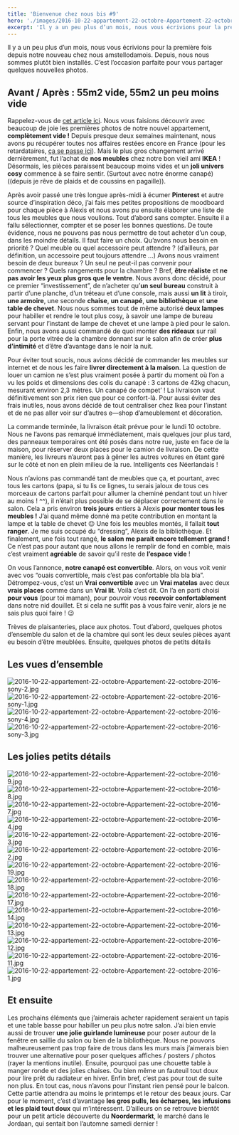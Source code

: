 ```yaml
---
title: 'Bienvenue chez nous bis #9'
hero: './images/2016-10-22-appartement-22-octobre-Appartement-22-octobre-2016-16.jpg'
excerpt: 'Il y a un peu plus d’un mois, nous vous écrivions pour la première fois depuis notre nouveau chez nous amstellodamois. Depuis, nous nous sommes plutôt bien installés. C’est l’occasion parfaite pour vous partager quelques nouvelles photos. Avant / Après : 55m2 vide, 55m2 un peu moins vide Rappelez-vous de cet article ici. Nous vous'
---
```


Il y a un peu plus d’un mois, nous vous écrivions pour la première fois depuis notre nouveau chez nous amstellodamois. Depuis, nous nous sommes plutôt bien installés. C’est l’occasion parfaite pour vous partager quelques nouvelles photos.

## Avant / Après : 55m2 vide, 55m2 un peu moins vide

Rappelez-vous de [cet article ici](bienvenue-chez-nous/). Nous vous faisions découvrir avec beaucoup de joie les premières photos de notre nouvel appartement, **complètement vide !**
Depuis presque deux semaines maintenant, nous avons pu récupérer toutes nos affaires restées encore en France (pour les retardataires, [ça se passe ici](vlog-demenagement/)). Mais le plus gros changement arrivé dernièrement, fut l’achat de **nos meubles** chez notre bon vieil ami **IKEA** ! Désormais, les pièces paraissent beaucoup moins vides et un **joli univers cosy** commence à se faire sentir. (Surtout avec notre énorme canapé) ((depuis je rêve de plaids et de coussins en pagaille)).

Après avoir passé une très longue après-midi à écumer **Pinterest** et autre source d’inspiration déco, j’ai fais mes petites propositions de moodboard pour chaque pièce à Alexis et nous avons pu ensuite élaborer une liste de tous les meubles que nous voulions. Tout d’abord sans compter. Ensuite il a fallu sélectionner, compter et se poser les bonnes questions. De toute évidence, nous ne pouvons pas nous permettre de tout acheter d’un coup, dans les moindre détails. Il faut faire un choix. Qu’avons nous besoin en priorité ? Quel meuble ou quel accessoire peut attendre ? (d’ailleurs, par définition, un accessoire peut toujours attendre ...) Avons nous vraiment besoin de deux bureaux ? Un seul ne peut-il pas convenir pour commencer ? Quels rangements pour la chambre ? Bref, **être réaliste** et **ne pas avoir les yeux plus gros que le ventre**. Nous avons donc décidé, pour ce premier “investissement”, de n’acheter qu’**un seul bureau** construit à partir d’une planche, d’un tréteau et d’une console, mais aussi **un lit** à tiroir, **une armoire**, une seconde **chaise**, **un canapé**, **une bibliothèque** et **une table de chevet**. Nous nous sommes tout de même autorisé **deux lampes** pour habiller et rendre le tout plus cosy, à savoir une lampe de bureau servant pour l’instant de lampe de chevet et une lampe à pied pour le salon. Enfin, nous avons aussi commandé de quoi monter **des rideaux** sur rail pour la porte vitrée de la chambre donnant sur le salon afin de créer **plus d’intimité** et d’être d’avantage dans le noir la nuit.

Pour éviter tout soucis, nous avions décidé de commander les meubles sur internet et de nous les faire **livrer directement à la maison**. La question de louer un camion ne s’est plus vraiment posée à partir du moment où l’on a vu les poids et dimensions des colis du canapé : 3 cartons de 42kg chacun, mesurant environ 2,3 mètres. Un canapé de compet’ ! La livraison vaut définitivement son prix rien que pour ce confort-là. Pour aussi éviter des frais inutiles, nous avons décidé de tout centraliser chez Ikea pour l’instant et de ne pas aller voir sur d’autres e—shop d’ameublement et décoration.

La commande terminée, la livraison était prévue pour le lundi 10 octobre. Nous ne l’avons pas remarqué immédiatement, mais quelques jour plus tard, des panneaux temporaires ont été posés dans notre rue, juste en face de la maison, pour réserver deux places pour le camion de livraison. De cette manière, les livreurs n’auront pas à gêner les autres voitures en étant garé sur le côté et non en plein milieu de la rue. Intelligents ces Néerlandais !

Nous n’avions pas commandé tant de meubles que ça, et pourtant, avec tous les cartons (papa, si tu lis ce lignes, tu serais jaloux de tous ces morceaux de cartons parfait pour allumer la cheminé pendant tout un hiver au moins ! ^^), il n’était plus possible de se déplacer correctement dans le salon. Cela a pris environ **trois jours** entiers à Alexis **pour monter tous les meubles !** J’ai quand même donné ma petite contribution en montant la lampe et la table de chevet 😉
Une fois les meubles montés, il fallait **tout ranger**. Je me suis occupé du “dressing”, Alexis de la bibliothèque. Et finalement, une fois tout rangé, **le salon me parait encore tellement grand !** Ce n’est pas pour autant que nous allons le remplir de fond en comble, mais c’est vraiment **agréable** de savoir qu’il reste de **l’espace vide** !

On vous l’annonce, **notre canapé est convertible**. Alors, on vous voit venir avec vos “ouais convertible, mais c’est pas confortable bla bla bla”. Détrompez-vous, c’est un **Vrai convertible** avec un **Vrai matelas** avec deux **vrais places** comme dans un **Vrai lit**. Voilà c’est dit. On l’a en parti choisi **pour vous** (pour toi maman), pour pouvoir vous **recevoir confortablement** dans notre nid douillet. Et si cela ne suffit pas à vous faire venir, alors je ne sais plus quoi faire ! 😉

Trèves de plaisanteries, place aux photos. Tout d’abord, quelques photos d’ensemble du salon et de la chambre qui sont les deux seules pièces ayant eu besoin d’être meublées. Ensuite, quelques photos de petits détails

## Les vues d’ensemble

<gallery>
<img alt="2016-10-22-appartement-22-octobre-Appartement-22-octobre-2016-sony-2.jpg" src="./images/2016-10-22-appartement-22-octobre-Appartement-22-octobre-2016-sony-2.jpg">
<img alt="2016-10-22-appartement-22-octobre-Appartement-22-octobre-2016-sony-1.jpg" src="./images/2016-10-22-appartement-22-octobre-Appartement-22-octobre-2016-sony-1.jpg">
<img alt="2016-10-22-appartement-22-octobre-Appartement-22-octobre-2016-sony-4.jpg" src="./images/2016-10-22-appartement-22-octobre-Appartement-22-octobre-2016-sony-4.jpg">
<img alt="2016-10-22-appartement-22-octobre-Appartement-22-octobre-2016-sony-3.jpg" src="./images/2016-10-22-appartement-22-octobre-Appartement-22-octobre-2016-sony-3.jpg">
</gallery>

## Les jolies petits détails

<gallery>
<img alt="2016-10-22-appartement-22-octobre-Appartement-22-octobre-2016-9.jpg" src="./images/2016-10-22-appartement-22-octobre-Appartement-22-octobre-2016-9.jpg">
<img alt="2016-10-22-appartement-22-octobre-Appartement-22-octobre-2016-8.jpg" src="./images/2016-10-22-appartement-22-octobre-Appartement-22-octobre-2016-8.jpg">
<img alt="2016-10-22-appartement-22-octobre-Appartement-22-octobre-2016-7.jpg" src="./images/2016-10-22-appartement-22-octobre-Appartement-22-octobre-2016-7.jpg">
<img alt="2016-10-22-appartement-22-octobre-Appartement-22-octobre-2016-4.jpg" src="./images/2016-10-22-appartement-22-octobre-Appartement-22-octobre-2016-4.jpg">
<img alt="2016-10-22-appartement-22-octobre-Appartement-22-octobre-2016-3.jpg" src="./images/2016-10-22-appartement-22-octobre-Appartement-22-octobre-2016-3.jpg">
<img alt="2016-10-22-appartement-22-octobre-Appartement-22-octobre-2016-2.jpg" src="./images/2016-10-22-appartement-22-octobre-Appartement-22-octobre-2016-2.jpg">
<img alt="2016-10-22-appartement-22-octobre-Appartement-22-octobre-2016-19.jpg" src="./images/2016-10-22-appartement-22-octobre-Appartement-22-octobre-2016-19.jpg">
<img alt="2016-10-22-appartement-22-octobre-Appartement-22-octobre-2016-18.jpg" src="./images/2016-10-22-appartement-22-octobre-Appartement-22-octobre-2016-18.jpg">
<img alt="2016-10-22-appartement-22-octobre-Appartement-22-octobre-2016-17.jpg" src="./images/2016-10-22-appartement-22-octobre-Appartement-22-octobre-2016-17.jpg">
<img alt="2016-10-22-appartement-22-octobre-Appartement-22-octobre-2016-14.jpg" src="./images/2016-10-22-appartement-22-octobre-Appartement-22-octobre-2016-14.jpg">
<img alt="2016-10-22-appartement-22-octobre-Appartement-22-octobre-2016-13.jpg" src="./images/2016-10-22-appartement-22-octobre-Appartement-22-octobre-2016-13.jpg">
<img alt="2016-10-22-appartement-22-octobre-Appartement-22-octobre-2016-12.jpg" src="./images/2016-10-22-appartement-22-octobre-Appartement-22-octobre-2016-12.jpg">
<img alt="2016-10-22-appartement-22-octobre-Appartement-22-octobre-2016-11.jpg" src="./images/2016-10-22-appartement-22-octobre-Appartement-22-octobre-2016-11.jpg">
<img alt="2016-10-22-appartement-22-octobre-Appartement-22-octobre-2016-1.jpg" src="./images/2016-10-22-appartement-22-octobre-Appartement-22-octobre-2016-1.jpg">
</gallery>

## Et ensuite

Les prochains éléments que j’aimerais acheter rapidement seraient un tapis et une table basse pour habiller un peu plus notre salon. J’ai bien envie aussi de trouver **une jolie guirlande lumineuse** pour poser autour de la fenêtre en saillie du salon ou bien de la bibliothèque. Nous ne pouvons malheureusement pas trop faire de trous dans les murs mais j’aimerais bien trouver une alternative pour poser quelques affiches / posters / photos (rayer la mentions inutile). Ensuite, pourquoi pas une chouette table à manger ronde et des jolies chaises. Ou bien même un fauteuil tout doux pour lire prêt du radiateur en hiver. Enfin bref, c’est pas pour tout de suite non plus.
En tout cas, nous n’avons pour l’instant rien pensé pour le balcon. Cette partie attendra au moins le printemps et le retour des beaux jours. Car pour le moment, c’est d’avantage **les gros pulls, les écharpes, les infusions et les plaid tout doux** qui m’intéressent. D’ailleurs on se retrouve bientôt pour un petit article découverte du **Noordermarkt**, le marché dans le Jordaan, qui sentait bon l’automne samedi dernier !
